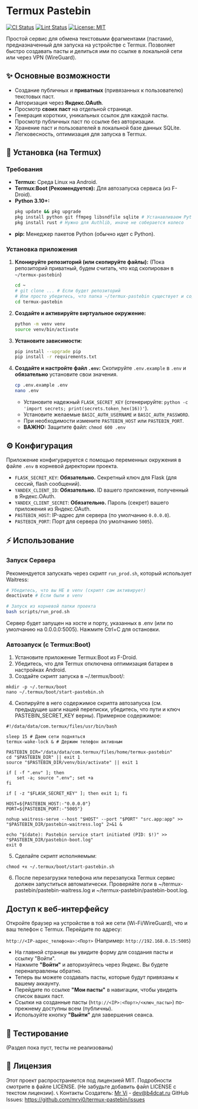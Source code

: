 # Termux Pastebin

<!-- Бейджи пока уберем, так как нет CI/CD и публичного репозитория -->
[![CI Status](https://github.com/mrvi0/termux-pastebin/actions/workflows/deploy-termux.yml/badge.svg)](https://github.com/mrvi0/termux-pastebin/actions/workflows/deploy-termux.yml)
[![Lint Status](https://github.com/mrvi0/termux-pastebin/actions/workflows/lint.yml/badge.svg)](https://github.com/mrvi0/termux-pastebin/actions/workflows/lint.yml)
[![License: MIT](https://img.shields.io/badge/License-MIT-blue.svg)](https://opensource.org/licenses/MIT) <!-- Заменил на MIT, т.к. AGPL может быть избыточен -->

Простой сервис для обмена текстовыми фрагментами (пастами), предназначенный для запуска на устройстве с Termux. Позволяет быстро создавать пасты и делиться ими по ссылке в локальной сети или через VPN (WireGuard).

## ✨ Основные возможности

*   Создание публичных и **приватных** (привязанных к пользователю) текстовых паст.
*   Авторизация через **Яндекс.OAuth**.
*   Просмотр **своих паст** на отдельной странице.
*   Генерация коротких, уникальных ссылок для каждой пасты.
*   Просмотр публичных паст по ссылке без авторизации.
*   Хранение паст и пользователей в локальной базе данных SQLite.
*   Легковесность, оптимизация для запуска в Termux.

## 🚀 Установка (на Termux)

### Требования

*   **Termux:** Среда Linux на Android.
*   **Termux:Boot (Рекомендуется):** Для автозапуска сервиса (из F-Droid).
*   **Python 3.10+:**
    ```bash
    pkg update && pkg upgrade
    pkg install python git ffmpeg libsndfile sqlite # Устанавливаем Python и нужные системные пакеты
    pkg install rust # Нужно для Authlib, иначе не соберается колесо
    ```
*   **pip:** Менеджер пакетов Python (обычно идет с Python).

### Установка приложения

1.  **Клонируйте репозиторий (или скопируйте файлы):**
    (Пока репозиторий приватный, будем считать, что код скопирован в `~/termux-pastebin`)
    ```bash
    cd ~
    # git clone ... # Если будет репозиторий
    # Или просто убедитесь, что папка ~/termux-pastebin существует и содержит код
    cd termux-pastebin
    ```

2.  **Создайте и активируйте виртуальное окружение:**
    ```bash
    python -m venv venv
    source venv/bin/activate
    ```

3.  **Установите зависимости:**
    ```bash
    pip install --upgrade pip
    pip install -r requirements.txt
    ```

4.  **Создайте и настройте файл `.env`:**
    Скопируйте `.env.example` в `.env` и **обязательно** установите свои значения.
    ```bash
    cp .env.example .env
    nano .env
    ```
    *   Установите надежный `FLASK_SECRET_KEY` (сгенерируйте: `python -c 'import secrets; print(secrets.token_hex(16))'`).
    *   Установите желаемые `BASIC_AUTH_USERNAME` и `BASIC_AUTH_PASSWORD`.
    *   При необходимости измените `PASTEBIN_HOST` или `PASTEBIN_PORT`.
    *   **ВАЖНО:** Защитите файл: `chmod 600 .env`

## ⚙️ Конфигурация

Приложение конфигурируется с помощью переменных окружения в файле `.env` в корневой директории проекта.

*   `FLASK_SECRET_KEY`: **Обязательно.** Секретный ключ для Flask (для сессий, flash сообщений).
*   `YANDEX_CLIENT_ID`: **Обязательно.** ID вашего приложения, полученный в Яндекс.OAuth.
*   `YANDEX_CLIENT_SECRET`: **Обязательно.** Пароль (секрет) вашего приложения из Яндекс.OAuth.
*   `PASTEBIN_HOST`: IP-адрес для сервера (по умолчанию `0.0.0.0`).
*   `PASTEBIN_PORT`: Порт для сервера (по умолчанию `5005`).

## ⚡ Использование

### Запуск Сервера

Рекомендуется запускать через скрипт `run_prod.sh`, который использует Waitress:

```bash
# Убедитесь, что вы НЕ в venv (скрипт сам активирует)
deactivate # Если были в venv

# Запуск из корневой папки проекта
bash scripts/run_prod.sh
```
Сервер будет запущен на хосте и порту, указанных в .env (или по умолчанию на 0.0.0.0:5005). Нажмите Ctrl+C для остановки.

### Автозапуск (с Termux:Boot)

1. Установите приложение Termux:Boot из F-Droid.
2. Убедитесь, что для Termux отключена оптимизация батареи в настройках Android.
3. Создайте скрипт запуска в ~/.termux/boot/:
```
mkdir -p ~/.termux/boot
nano ~/.termux/boot/start-pastebin.sh
```
4. Скопируйте в него содержимое скрипта автозапуска (см. предыдущие шаги нашей переписки, убедитесь, что пути и ключ PASTEBIN_SECRET_KEY верны). Примерное содержимое:
```
#!/data/data/com.termux/files/usr/bin/bash

sleep 15 # Даем сети подняться
termux-wake-lock & # Держим телефон активным

PASTEBIN_DIR="/data/data/com.termux/files/home/termux-pastebin"
cd "$PASTEBIN_DIR" || exit 1
source "$PASTEBIN_DIR/venv/bin/activate" || exit 1

if [ -f ".env" ]; then
    set -a; source ".env"; set +a
fi

if [ -z "$FLASK_SECRET_KEY" ]; then exit 1; fi

HOST=${PASTEBIN_HOST:-"0.0.0.0"}
PORT=${PASTEBIN_PORT:-"5005"}

nohup waitress-serve --host "$HOST" --port "$PORT" "src.app:app" >> "$PASTEBIN_DIR/pastebin-waitress.log" 2>&1 &

echo "$(date): Pastebin service start initiated (PID: $!)" >> "$PASTEBIN_DIR/pastebin-boot.log"
exit 0
```
5. Сделайте скрипт исполняемым:
```
chmod +x ~/.termux/boot/start-pastebin.sh
```
6. После перезагрузки телефона или перезапуска Termux сервис должен запуститься автоматически. Проверяйте логи в ~/termux-pastebin/pastebin-waitress.log и ~/termux-pastebin/pastebin-boot.log.

## Доступ к веб-интерфейсу

Откройте браузер на устройстве в той же сети (Wi-Fi/WireGuard), что и ваш телефон с Termux. Перейдите по адресу:

`http://<IP-адрес_телефона>:<Порт>`
(Например: `http://192.168.0.15:5005`)

*   На главной странице вы увидите форму для создания пасты и ссылку "Войти".
*   Нажмите **"Войти"** и авторизуйтесь через Яндекс. Вы будете перенаправлены обратно.
*   Теперь вы можете создавать пасты, которые будут привязаны к вашему аккаунту.
*   Перейдите по ссылке **"Мои пасты"** в навигации, чтобы увидеть список ваших паст.
*   Ссылки на созданные пасты (`http://<IP>:<Порт>/<ключ_пасты>`) по-прежнему доступны всем (публичны).
*   Используйте кнопку **"Выйти"** для завершения сеанса.

## 🧪 Тестирование

(Раздел пока пуст, тесты не реализованы)

## 📜 Лицензия
Этот проект распространяется под лицензией MIT. Подробности смотрите в файле LICENSE. (Не забудьте добавить файл LICENSE с текстом лицензии).
📞 Контакты
Создатель: [Mr Vi](https://t.me/B4DCAT) - [dev@b4dcat.ru]()
GitHub Issues: https://github.com/mrvi0/termux-pastebin/issues